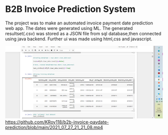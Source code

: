 # B2B Invoice Prediction System
The project was to make an automated invoice payment date prediction web app. The dates were generated using ML.
The generated resultset(.csv) was stored as a JSON file from sql database,then connected using java backend.
Further ui was made using html,css and javascript.

![Image of Yaktocat](https://github.com/KRoy118/b2b-invoice-paydate-prediction/blob/main/2021-07-27%20(10).png)
https://github.com/KRoy118/b2b-invoice-paydate-prediction/blob/main/2021_07_27_21_21_08.mp4

